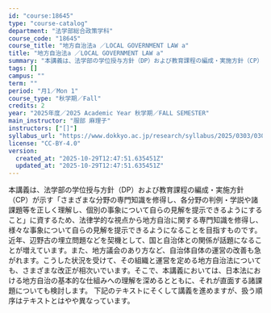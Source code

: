 ```yaml
---
id: "course:18645"
type: "course-catalog"
department: "法学部総合政策学科"
course_code: "18645"
course_title: "地方自治法a ／LOCAL GOVERNMENT LAW a"
title: "地方自治法a ／LOCAL GOVERNMENT LAW a"
summary: "本講義は、法学部の学位授与方針（DP）および教育課程の編成・実施方針（CP）が示す「さまざまな分野の専門知識を修得し、各分野の判例・学説や諸課題等を正しく理解し、個別の事象について自らの見解を提示できるようにすること」に資するため、法律学的…"
tags: []
campus: ""
term: ""
period: "月1／Mon 1"
course_type: "秋学期／Fall"
credits: 2
year: "2025年度／2025 Academic Year 秋学期／FALL SEMESTER"
main_instructor: "服部 麻理子"
instructors: ["[]"]
syllabus_url: "https://www.dokkyo.ac.jp/research/syllabus/2025/0303/0303_18645_ja_JP.html"
license: "CC-BY-4.0"
version:
  created_at: "2025-10-29T12:47:51.635451Z"
  updated_at: "2025-10-29T12:47:51.635451Z"
---
```

本講義は、法学部の学位授与方針（DP）および教育課程の編成・実施方針（CP）が示す「さまざまな分野の専門知識を修得し、各分野の判例・学説や諸課題等を正しく理解し、個別の事象について自らの見解を提示できるようにすること」に資するため、法律学的な視点から地方自治に関する専門知識を修得し、様々な事象について自らの見解を提示できるようになることを目指すものです。 近年、辺野古の埋立問題などを契機として、国と自治体との関係が話題になることが増えています。また、地方議会のあり方など、自治体自体の運営の改善も急がれます。こうした状況を受けて、その組織と運営を定める地方自治法についても、さまざまな改正が相次いでいます。そこで、本講義においては、日本法における地方自治の基本的な仕組みへの理解を深めるとともに、それが直面する諸課題についても検討します。 下記のテキストにそくして講義を進めますが、扱う順序はテキストとはやや異なっています。
